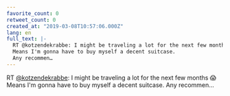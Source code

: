 ```yaml
---
favorite_count: 0
retweet_count: 0
created_at: "2019-03-08T10:57:06.000Z"
lang: en
full_text: |-
  RT @kotzendekrabbe: I might be traveling a lot for the next few months 😱
  Means I'm gonna have to buy myself a decent suitcase.
  Any recommen…
---
```


RT [@kotzendekrabbe](https://twitter.com/kotzendekrabbe): I might be traveling a
lot for the next few months 😱 Means I'm gonna have to buy myself a decent
suitcase. Any recommen…
